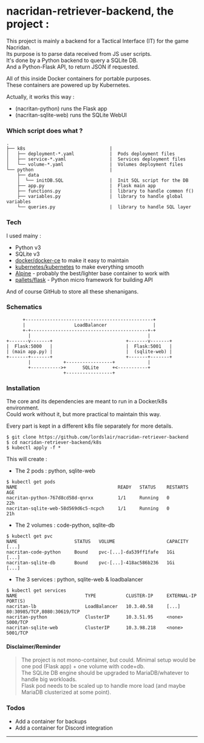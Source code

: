 # nacridan-retriever-backend, the project :

This project is mainly a backend for a Tactical Interface (IT) for the game Nacridan.  
Its purpose is to parse data received from JS user scripts.  
It's done by a Python backend to query a SQLite DB.  
And a Python-Flask API, to return JSON if requested.  

All of this inside Docker containers for portable purposes.  
These containers are powered up by Kubernetes.  

Actually, it works this way :

 - (nacritan-python)     runs the Flask app
 - (nacritan-sqlite-web) runs the SQLite WebUI

### Which script does what ?

```
.
├── k8s                               |  
│   ├── deployment-*.yaml             |  Pods deployment files
│   ├── service-*.yaml                |  Services deployment files
│   └── volume-*.yaml                 |  Volumes deployment files
└── python                            |  
    ├── data
    │  └── initDB.SQL                 |  Init SQL script for the DB
    ├── app.py                        |  Flask main app
    ├── functions.py                  |  library to handle common f()
    ├── variables.py                  |  library to handle global variables
    └── queries.py                    |  library to handle SQL layer
```

### Tech

I used mainy :

* Python v3
* SQLite v3
* [docker/docker-ce][docker] to make it easy to maintain
* [kubernetes/kubernetes][kubernetes] to make everything smooth
* [Alpine][alpine] - probably the best/lighter base container to work with
* [pallets/flask][flask] - Python micro framework for building API

And of course GitHub to store all these shenanigans.

### Schematics

```
      +-----------------------------------------------+
      |                  LoadBalancer                 |
      +-+-------------------------------------------+-+
        |                                           |
+-------v-------+                           +-------v-------+
|  Flask:5000   |                           |  Flask:5001   |
| (main app.py) |                           |  (sqlite-web) |
+-------+-------+                           +-------+-------+
        |            +-----------------+            |
        +----------->+      SQLite     +<-----------+
                     +-----------------+
```

### Installation

The core and its dependencies are meant to run in a Docker/k8s environment.  
Could work without it, but more practical to maintain this way.  

Every part is kept in a different k8s file separately for more details.  

```
$ git clone https://github.com/lordslair/nacridan-retriever-backend
$ cd nacridan-retriever-backend/k8s
$ kubectl apply -f *
```

This will create :
- The 2 pods : python, sqlite-web

```
$ kubectl get pods
NAME                                     READY   STATUS    RESTARTS   AGE
nacritan-python-767d8cd58d-qnrxx         1/1     Running   0          22h
nacritan-sqlite-web-58d569d6c5-ncpch     1/1     Running   0          21h
```

- The 2 volumes : code-python, sqlite-db

```
$ kubectl get pvc
NAME                     STATUS   VOLUME                   CAPACITY   [...]
nacritan-code-python     Bound    pvc-[...]-da539ff1fafe   1Gi        [...]
nacritan-sqlite-db       Bound    pvc-[...]-418ac586b236   1Gi        [...]
```

- The 3 services : python, sqlite-web & loadbalancer

```
$ kubectl get services
NAME                         TYPE           CLUSTER-IP     EXTERNAL-IP  PORT(S)     
nacritan-lb                  LoadBalancer   10.3.40.58     [...]        80:30985/TCP,8080:30619/TCP
nacritan-python              ClusterIP      10.3.51.95     <none>       5000/TCP    
nacritan-sqlite-web          ClusterIP      10.3.98.218    <none>       5001/TCP         
```

#### Disclaimer/Reminder

>The project is not mono-container, but could. Minimal setup would be one pod (Flask app) + one volume with code+db.  
>The SQLite DB engine should be upgraded to MariaDB/whatever to handle big workloads.  
>Flask pod needs to be scaled up to handle more load (and maybe MariaDB clusterized at some point).  

### Todos

 - Add a container for backups
 - Add a container for Discord integration

---
   [kubernetes]: <https://github.com/kubernetes/kubernetes>
   [docker]: <https://github.com/docker/docker-ce>
   [alpine]: <https://github.com/alpinelinux>
   [flask]: <https://github.com/pallets/flask>
